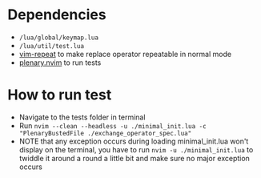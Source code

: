 # Dependencies
* `/lua/global/keymap.lua`
* `/lua/util/test.lua`
* [vim-repeat](https://github.com/tpope/vim-repeat) to make replace operator repeatable in normal mode
* [plenary.nvim](https://github.com/nvim-lua/plenary.nvim) to run tests

# How to run test
* Navigate to the tests folder in terminal
* Run `nvim --clean --headless -u ./minimal_init.lua -c "PlenaryBustedFile ./exchange_operator_spec.lua"`
* NOTE that any exception occurs during loading minimal_init.lua won't display on the terminal, you have to run `nvim -u ./minimal_init.lua` to twiddle it around a round a little bit and make sure no major exception occurs
